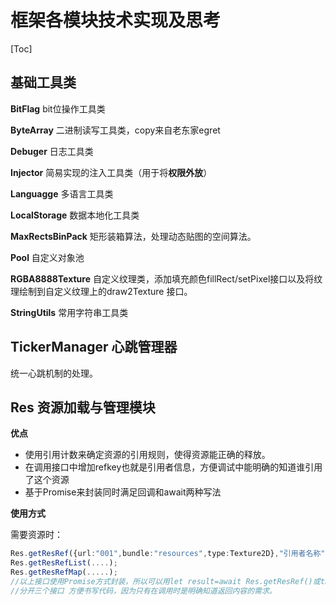 # 框架各模块技术实现及思考

[Toc]

## 基础工具类

**BitFlag** 	bit位操作工具类

**ByteArray** 	二进制读写工具类，copy来自老东家egret

**Debuger**		日志工具类

**Injector**		简易实现的注入工具类（用于将**权限外放**）

**Languagge** 	多语言工具类

**LocalStorage**	数据本地化工具类

**MaxRectsBinPack**  矩形装箱算法，处理动态贴图的空间算法。

**Pool**				自定义对象池

**RGBA8888Texture**	自定义纹理类，添加填充颜色fillRect/setPixel接口以及将纹理绘制到自定义纹理上的draw2Texture 接口。

**StringUtils**  常用字符串工具类



## TickerManager	心跳管理器

统一心跳机制的处理。



## Res 资源加载与管理模块

**优点**

* 使用引用计数来确定资源的引用规则，使得资源能正确的释放。
* 在调用接口中增加refkey也就是引用者信息，方便调试中能明确的知道谁引用了这个资源
* 基于Promise来封装同时满足回调和await两种写法

**使用方式**

需要资源时：

~~~ts
Res.getResRef({url:"001",bundle:"resources",type:Texture2D},"引用者名称",progress);
Res.getResRefList(....);
Res.getResRefMap(.....);
//以上接口使用Promise方式封装，所以可以用let result=await Res.getResRef()或then等接口来处理。
//分开三个接口 方便书写代码，因为只有在调用时是明确知道返回内容的需求。
~~~

 